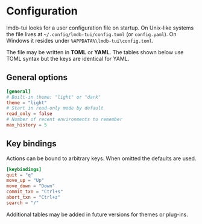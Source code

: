 # Configuration

lmdb-tui looks for a user configuration file on startup. On Unix-like
systems the file lives at `~/.config/lmdb-tui/config.toml` (or
`config.yaml`). On Windows it resides under
`%APPDATA%\lmdb-tui\config.toml`.

The file may be written in **TOML** or **YAML**. The tables shown below
use TOML syntax but the keys are identical for YAML.

## General options

```toml
[general]
# Built-in theme: "light" or "dark"
theme = "light"
# Start in read-only mode by default
read_only = false
# Number of recent environments to remember
max_history = 5
```

## Key bindings

Actions can be bound to arbitrary keys. When omitted the defaults are
used.

```toml
[keybindings]
quit = "q"
move_up = "Up"
move_down = "Down"
commit_txn = "Ctrl+s"
abort_txn = "Ctrl+z"
search = "/"
```

Additional tables may be added in future versions for themes or plug-ins.

